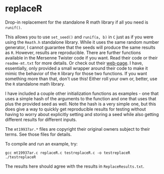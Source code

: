 # replaceR
Drop-in replacement for the standalone R math library if all you need is `runif()`.

This allows you to use `set_seed()` and `runif(a, b)` in `C` just as if you were using the `Rmath.h` standalone library.
While it uses the same random number generator, I cannot guarantee that the seeds will produce the same results as `R`.
However, results are reproducible. There are further functions available in the Mersenne Twister code if you want.
Read their code or their `readme-mt.txt` for more details. Or check out their
[web-page](http://www.math.sci.hiroshima-u.ac.jp/~m-mat/MT/emt.html). I have, essentially, only provided
a small wrapper around their code to make it mimic the behavior of the `R` library for those two functions.
If you want something more than that, don't use this! Either roll your own or, better, use the `R` standalone math
library.

I have included a couple other initialization functions as examples - one that uses a simple hash of the arguments
to the function and one that uses that plus the provided seed as well. Note the hash is a very simple one,
but this does give a way to quickly get reproducible results for testing without having to worry about explicitly
setting and storing a seed while also getting different results for different inputs. 



The `mt19937ar.*` files are copyright their original owners subject to their
terms. See those files for details.

To compile and run an example, try:

    gcc mt19937ar.c replaceR.c testreplaceR.c -o testreplaceR
    ./testreplaceR

The results here should agree with the results in `ReplaceResults.txt`.
